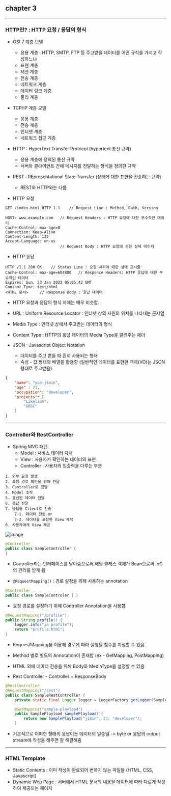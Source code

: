 ## chapter 3

------

### HTTP란? : HTTP 요청 / 응답의 형식
- OSI 7 계층 모델 
    - 응용 계층 : HTTP, SMTP, FTP 등 주고받을 데이터를 어떤 규칙을 가지고 작성하느냐 
    - 표현 계층 
    - 세션 계층 
    - 전송 계층 
    - 네트워크 계층 
    - 데이터 링크 계층 
    - 물리 계층

- TCP/IP 계층 모델 
    - 응용 계층 
    - 전송 계층 
    - 인터넷 계층 
    - 네트워크 접근 계층

- HTTP : HyperText Transfer Protocol (hypertext 통신 규약)
    - 응용 계층에 정의된 통신 규약
    - 서버와 클라이언트 간에 메시지를 전달하는 형식을 정의한 규약

- REST : REpresentational State Transfer (상태에 대한 표현을 전송하는 규약)
    - REST와 HTTP와는 다름
    
- HTTP 요청
```
GET /index.html HTTP 1.1    // Request Line : Method, Path, Version

HOST: www.example.com   // Request Headers : HTTP 요청에 대한 부수적인 데이터
Cache-Control: max-age=0    
Connection: Keep-Alive
Content-Length: 133
Accept-Language: en-us
                        // Request Body : HTTP 요청에 관한 실제 데이터

```
- HTTP 응답
```
HTTP /1.1 200 OK    // Status Line : 요청 처리에 대한 상태 표시줄
Cache-Control: max-age=604800   // Responce Headers: HTTP 응답에 대한 부수적인 데이터
Expires: Sun, 23 Jan 2022 05:05:42 GMT
Content-Tyoe: text/html
<HTML 문서>     // Response Body : 응답 데이터
```
- HTTP 요청과 응답의 형식 자체는 매우 비슷함.
- URL : Uniform Resource Locator : 인터넷 상의 자원의 위치를 나타내는 문자열

- Media Type : 인터넷 상에서 주고받는 데이터의 형식
- Content Type : HTTP의 응답 데이터의 Media Type을 알려주는 헤더

- JSON : Javascript Object Notation
    - 데이터를 주고 받을 때 흔히 사용되는 형태
    - 속성 - 값 형태와 배열을 활용함
(일반적인 데이터를 표현한 객체(VO)는 JSON 형태로 주고받음)
```json
{
    "name": "yoo-jimin",
    "age" : 23,
    "occupation": "developer",
    "projects": [
        "Likelion",
        "GDSC"
    ]
}
```

------

### Controller와 RestController
- Spring MVC 패턴
    - Model : 서비스 데이터 자체
    - View : 사용자가 확인하는 데이터의 표현
    - Controller : 사용자의 입출력을 다루는 부분

```
1. 외부 요청 발생
2. 요청 경로 확인을 위해 전달
3. Controller로 전달
4. Model 조작
5. 갱신된 데이터 전달
6. 응답 전달
7. 응답을 Client로 전송
    7-1. 데이터 전송 or
    7-2. 데이터를 포함한 View 제작
8. 사용자에게 View 제공
```
![image](https://user-images.githubusercontent.com/66112716/154837283-81328914-9f5a-4012-b084-61a6828b2188.png)

```java
@Controller
public class SampleController {
}
```
- Controller라는 인터페이스를 달아줌으로써 해당 클래스 객체가 Bean으로써 IoC의 관리를 받게 됨

- `@RequestMapping()` : 경로 설정을 위해 사용하는 annotation

```java
@Controller
public class SampleControler { }
```
- 요청 경로를 설정하기 위해 Controller Annotation을 사용함


```java
@RequestMapping("/profile")
public String profile() {
    logger.info("in profile");
    return "profile.html";
}
```
- RequestMapping을 이용해 경로에 따라 실행될 함수를 지정할 수 있음
- Method 별로 별도의 Annotation이 존재함 (ex - GetMapping, PostMapping)
- HTML 외에 데이터 전송을 위해 Body와 MediaType을 설정할 수 있음

- Rest Controller - Controller + ResponseBody
```java
@RestController
@RequestMapping("/rest")
public class SampleRestController {
    private static final Logger logger = LoggerFactory.getLogger(SampleRestController.class);

    @GetMapping("sample-playload")
    public SamplePlayload samplePlayload(){
        return new SamplePlayload("jimin", 23, "developer");
    }
```

- 기본적으로 어떠한 형태의 응답이든 데이터의 일종임 -> byte or 응답의 output stream에 작성을 해주면 잘 해결해줌

------

### HTML Template
- Static Contents : 이미 작성이 완료되어 변하지 않는 파일들 (HTML, CSS, Javascript)
- Dynamic Web Page : 서버에서 HTML 문서의 내용을 데이터에 따라 다르게 작성하여 제공되는 페이지